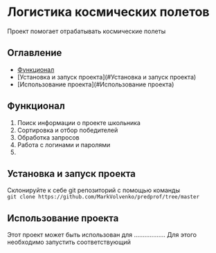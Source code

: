 # Логистика космических полетов
Проект помогает отрабатывать космические полеты

## Оглавление
- [Функционал](#Функционал)
- [Установка и запуск проекта](#Установка и запуск проекта)
- [Использование проекта](#Использование проекта)

## Функционал
1. Поиск информации о проекте школьника
2. Сортировка и отбор победителей
3. Обработка запросов
4. Работа с логинами и паролями
5. 

## Установка и запуск проекта
Склонируйте к себе git репозиторий с помощью команды  
`git clone https://github.com/MarkVolvenko/predprof/tree/master`
## Использование проекта
Этот проект может быть использован для ..................
Для этого необходимо запустить соответствующий
